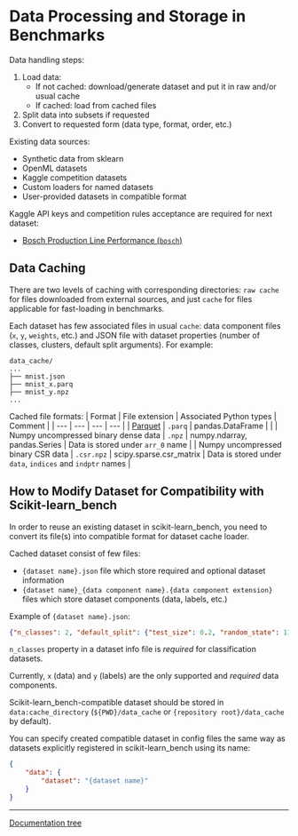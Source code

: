 # Data Processing and Storage in Benchmarks

Data handling steps:
1. Load data:
   - If not cached: download/generate dataset and put it in raw and/or usual cache
   - If cached: load from cached files
2. Split data into subsets if requested
3. Convert to requested form (data type, format, order, etc.)

Existing data sources:
 - Synthetic data from sklearn
 - OpenML datasets
 - Kaggle competition datasets
 - Custom loaders for named datasets
 - User-provided datasets in compatible format

Kaggle API keys and competition rules acceptance are required for next dataset:
- [Bosch Production Line Performance (`bosch`)](https://www.kaggle.com/c/bosch-production-line-performance/overview)

## Data Caching

There are two levels of caching with corresponding directories: `raw cache` for files downloaded from external sources, and just `cache` for files applicable for fast-loading in benchmarks.

Each dataset has few associated files in usual `cache`: data component files (`x`, `y`, `weights`, etc.) and JSON file with dataset properties (number of classes, clusters, default split arguments).
For example:
```
data_cache/
...
├── mnist.json
├── mnist_x.parq
├── mnist_y.npz
...
```

Cached file formats:
| Format | File extension | Associated Python types | Comment |
| --- | --- | --- | --- |
| [Parquet](https://parquet.apache.org) | `.parq` | pandas.DataFrame |  |
| Numpy uncompressed binary dense data | `.npz` | numpy.ndarray, pandas.Series | Data is stored under `arr_0` name |
| Numpy uncompressed binary CSR data | `.csr.npz` | scipy.sparse.csr_matrix | Data is stored under `data`, `indices` and `indptr` names |

## How to Modify Dataset for Compatibility with Scikit-learn_bench

In order to reuse an existing dataset in scikit-learn_bench, you need to convert its file(s) into compatible format for dataset cache loader.

Cached dataset consist of few files:
- `{dataset name}.json` file which store required and optional dataset information
- `{dataset name}_{data component name}.{data component extension}` files which store dataset components (data, labels, etc.)

Example of `{dataset name}.json`:
```json
{"n_classes": 2, "default_split": {"test_size": 0.2, "random_state": 11}}
```

`n_classes` property in a dataset info file is *required* for classification datasets.

Currently, `x` (data) and `y` (labels) are the only supported and *required* data components.

Scikit-learn_bench-compatible dataset should be stored in `data:cache_directory` (`${PWD}/data_cache` or `{repository root}/data_cache` by default).

You can specify created compatible dataset in config files the same way as datasets explicitly registered in scikit-learn_bench using its name:
```json
{
    "data": {
        "dataset": "{dataset name}"
    }
}
```

---
[Documentation tree](../../README.md#-documentation)
